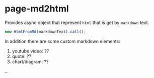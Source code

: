 # page-md2html
Provides async object that represent `html` that is get by `markdown` text.

```js
new HtmlFromMd(markdownText).call();

```
In addition there are some custom markdown elements:

1. youtube video: ??
2. quote: ??
3. chart/diagram: ??

...
